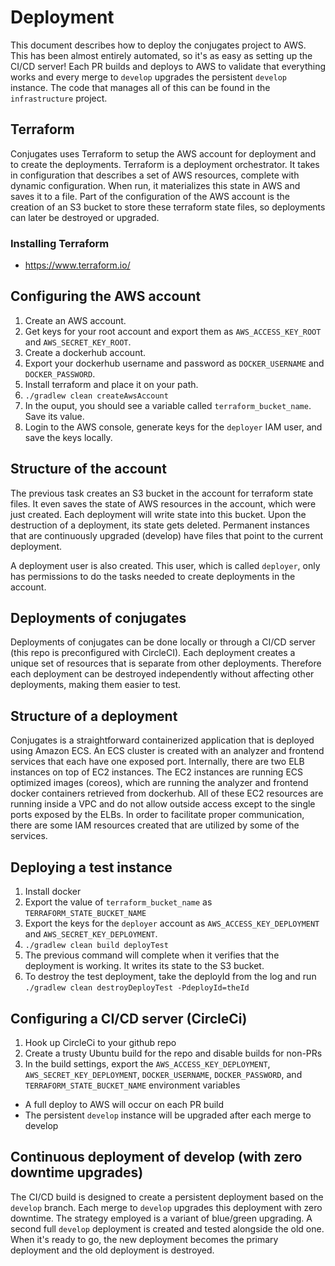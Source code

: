 # Deployment

This document describes how to deploy the conjugates project to AWS. This has been almost entirely automated, so it's as easy as setting up the CI/CD server! Each PR builds and deploys to AWS to validate that everything works and every merge to `develop` upgrades the persistent `develop` instance. The code that manages all of this can be found in the `infrastructure` project.

## Terraform

Conjugates uses Terraform to setup the AWS account for deployment and to create the deployments. Terraform is a deployment orchestrator. It takes in configuration that describes a set of AWS resources, complete with dynamic configuration. When run, it materializes this state in AWS and saves it to a file. Part of the configuration of the AWS account is the creation of an S3 bucket to store these terraform state files, so deployments can later be destroyed or upgraded.

### Installing Terraform

- https://www.terraform.io/

## Configuring the AWS account

1. Create an AWS account.
2. Get keys for your root account and export them as `AWS_ACCESS_KEY_ROOT` and `AWS_SECRET_KEY_ROOT`.
3. Create a dockerhub account.
4. Export your dockerhub username and password as `DOCKER_USERNAME` and `DOCKER_PASSWORD`.
5. Install terraform and place it on your path.
6. `./gradlew clean createAwsAccount`
7. In the ouput, you should see a variable called `terraform_bucket_name`. Save its value.
8. Login to the AWS console, generate keys for the `deployer` IAM user, and save the keys locally.

## Structure of the account

The previous task creates an S3 bucket in the account for terraform state files. It even saves the state of AWS resources in the account, which were just created. Each deployment will write state into this bucket. Upon the destruction of a deployment, its state gets deleted. Permanent instances that are continuously upgraded (develop) have files that point to the current deployment.

A deployment user is also created. This user, which is called `deployer`, only has permissions to do the tasks needed to create deployments in the account.

## Deployments of conjugates

Deployments of conjugates can be done locally or through a CI/CD server (this repo is preconfigured with CircleCI). Each deployment creates a unique set of resources that is separate from other deployments. Therefore each deployment can be destroyed independently without affecting other deployments, making them easier to test.

## Structure of a deployment

Conjugates is a straightforward containerized application that is deployed using Amazon ECS. An ECS cluster is created with an analyzer and frontend services that each have one exposed port. Internally, there are two ELB instances on top of EC2 instances. The EC2 instances are running ECS optimized images (coreos), which are running the analyzer and frontend docker containers retrieved from dockerhub. All of these EC2 resources are running inside a VPC and do not allow outside access except to the single ports exposed by the ELBs. In order to facilitate proper communication, there are some IAM resources created that are utilized by some of the services.

## Deploying a test instance

1. Install docker
2. Export the value of `terraform_bucket_name` as `TERRAFORM_STATE_BUCKET_NAME`
3. Export the keys for the `deployer` account as `AWS_ACCESS_KEY_DEPLOYMENT` and `AWS_SECRET_KEY_DEPLOYMENT`.
4. `./gradlew clean build deployTest`
5. The previous command will complete when it verifies that the deployment is working. It writes its state to the S3 bucket.
6. To destroy the test deployment, take the deployId from the log and run `./gradlew clean destroyDeployTest -PdeployId=theId`

## Configuring a CI/CD server (CircleCi)

1. Hook up CircleCi to your github repo
2. Create a trusty Ubuntu build for the repo and disable builds for non-PRs
3. In the build settings, export the `AWS_ACCESS_KEY_DEPLOYMENT`, `AWS_SECRET_KEY_DEPLOYMENT`, `DOCKER_USERNAME`, `DOCKER_PASSWORD`, and `TERRAFORM_STATE_BUCKET_NAME` environment variables

- A full deploy to AWS will occur on each PR build
- The persistent `develop` instance will be upgraded after each merge to develop

## Continuous deployment of develop (with zero downtime upgrades)

The CI/CD build is designed to create a persistent deployment based on the `develop` branch. Each merge to `develop` upgrades this deployment with zero downtime. The strategy employed is a variant of blue/green upgrading. A second full `develop` deployment is created and tested alongside the old one. When it's ready to go, the new deployment becomes the primary deployment and the old deployment is destroyed.
